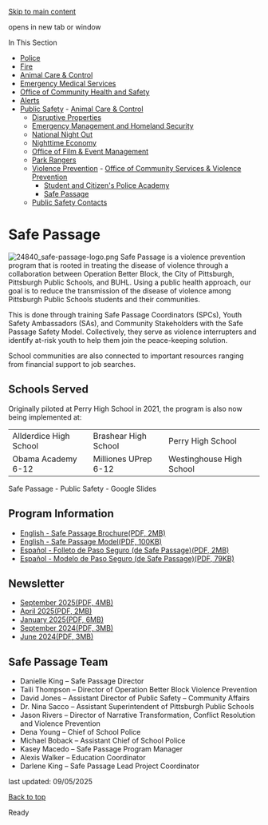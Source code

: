 [Skip to main content](https://www.pittsburghpa.gov/Safety/Public-Safety/Violence-Prevention/Safe-Passage#main-content)

opens in new tab or window

In This Section

- [Police](https://www.pittsburghpa.gov/Safety/Police)
- [Fire](https://www.pittsburghpa.gov/Safety/Fire)
- [Animal Care & Control](https://www.pittsburghpa.gov/Safety/Animal-Care-Control)
- [Emergency Medical Services](https://www.pittsburghpa.gov/Safety/Emergency-Medical-Services)
- [Office of Community Health and Safety](https://www.pittsburghpa.gov/Safety/Office-of-Community-Health-and-Safety)
- [Alerts](https://www.pittsburghpa.gov/Safety/Alerts)
- [Public Safety](https://www.pittsburghpa.gov/Safety/Public-Safety)  - [Animal Care & Control](https://www.pittsburghpa.gov/Safety/Public-Safety/Animal-Care-Control)
  - [Disruptive Properties](https://www.pittsburghpa.gov/Safety/Public-Safety/Disruptive-Properties)
  - [Emergency Management and Homeland Security](https://www.pittsburghpa.gov/Safety/Public-Safety/Emergency-Management-and-Homeland-Security)
  - [National Night Out](https://www.pittsburghpa.gov/Safety/Public-Safety/National-Night-Out)
  - [Nighttime Economy](https://www.pittsburghpa.gov/Safety/Public-Safety/Nighttime-Economy)
  - [Office of Film & Event Management](https://www.pittsburghpa.gov/Safety/Public-Safety/Office-of-Film-Event-Management)
  - [Park Rangers](https://www.pittsburghpa.gov/Safety/Public-Safety/Park-Rangers)
  - [Violence Prevention](https://www.pittsburghpa.gov/Safety/Public-Safety/Violence-Prevention)    - [Office of Community Services & Violence Prevention](https://www.pittsburghpa.gov/Safety/Public-Safety/Violence-Prevention/Office-of-Community-Services-Violence-Prevention)
    - [Student and Citizen's Police Academy](https://www.pittsburghpa.gov/Safety/Public-Safety/Violence-Prevention/Student-and-Citizens-Police-Academy)
    - [Safe Passage](https://www.pittsburghpa.gov/Safety/Public-Safety/Violence-Prevention/Safe-Passage)
  - [Public Safety Contacts](https://www.pittsburghpa.gov/Safety/Public-Safety/Public-Safety-Contacts)

# Safe Passage

![24840_safe-passage-logo.png](https://www.pittsburghpa.gov/files/assets/city/v/1/public-safety/documents/safe-passage/24840_safe-passage-logo.png?w=436&h=212) Safe Passage is a violence prevention program that is rooted in treating the disease of violence through a collaboration between Operation Better Block, the City of Pittsburgh, Pittsburgh Public Schools, and BUHL. Using a public health approach, our goal is to reduce the transmission of the disease of violence among Pittsburgh Public Schools students and their communities.

This is done through training Safe Passage Coordinators (SPCs), Youth Safety Ambassadors (SAs), and Community Stakeholders with the Safe Passage Safety Model. Collectively, they serve as violence interrupters and identify at-risk youth to help them join the peace-keeping solution.

School communities are also connected to important resources ranging from financial support to job searches.

## Schools Served

Originally piloted at Perry High School in 2021, the program is also now being implemented at:

|     |     |     |
| --- | --- | --- |
| Allderdice High School | Brashear High School | Perry High School |
| Obama Academy 6-12 | Milliones UPrep 6-12 | Westinghouse High School |

Safe Passage - Public Safety - Google Slides

## Program Information

- [English - Safe Passage Brochure(PDF, 2MB)](https://www.pittsburghpa.gov/files/assets/city/v/2/public-safety/documents/safe-passage/english-safe-passage-brochure.pdf "English - Safe Passage Brochure.pdf")
- [English - Safe Passage Model(PDF, 100KB)](https://www.pittsburghpa.gov/files/assets/city/v/1/public-safety/documents/safe-passage/english-safe-passage-model.pdf "English - Safe Passage Model.pdf")
- [Español - Folleto de Paso Seguro (de Safe Passage)(PDF, 2MB)](https://www.pittsburghpa.gov/files/assets/city/v/2/public-safety/documents/safe-passage/spanish-safe-passage-brochure.pdf "Espanol - Folleto de Paso Seguro.pdf")
- [Español - Modelo de Paso Seguro (de Safe Passage)(PDF, 79KB)](https://www.pittsburghpa.gov/files/assets/city/v/1/public-safety/documents/safe-passage/espanol-modelo-de-paso-seguro.pdf "Espanol - Modelo de Paso Seguro.pdf")

## Newsletter

- [September 2025(PDF, 4MB)](https://www.pittsburghpa.gov/files/assets/city/v/1/public-safety/documents/safe-passage/final.-2025-september-newsletter.pdf "2025 September Newsletter")
- [April 2025(PDF, 2MB)](https://www.pittsburghpa.gov/files/assets/city/v/1/public-safety/documents/safe-passage/april-2025.pdf "April 2025.pdf")
- [January 2025(PDF, 6MB)](https://www.pittsburghpa.gov/files/assets/city/v/1/public-safety/documents/safe-passage/newsletter-january-2025.pdf "Newsletter January 2025.pdf")
- [September 2024(PDF, 3MB)](https://www.pittsburghpa.gov/files/assets/city/v/1/public-safety/documents/safe-passage/newsletter-september-2024.pdf "Newsletter September 2024.pdf")
- [June 2024(PDF, 3MB)](https://www.pittsburghpa.gov/files/assets/city/v/1/public-safety/documents/safe-passage/25056_final_newsletter_june_2024.pdf "25056_Final_Newsletter_June_2024.pdf")

## Safe Passage Team

- Danielle King – Safe Passage Director
- Taili Thompson – Director of Operation Better Block Violence Prevention
- David Jones – Assistant Director of Public Safety – Community Affairs
- Dr. Nina Sacco – Assistant Superintendent of Pittsburgh Public Schools
- Jason Rivers – Director of Narrative Transformation, Conflict Resolution and Violence Prevention
- Dena Young – Chief of School Police
- Michael Boback – Assistant Chief of School Police
- Kasey Macedo – Safe Passage Program Manager
- Alexis Walker – Education Coordinator
- Darlene King – Safe Passage Lead Project Coordinator

last updated: 09/05/2025

[Back to top](https://www.pittsburghpa.gov/Safety/Public-Safety/Violence-Prevention/Safe-Passage#body-top)

Ready
